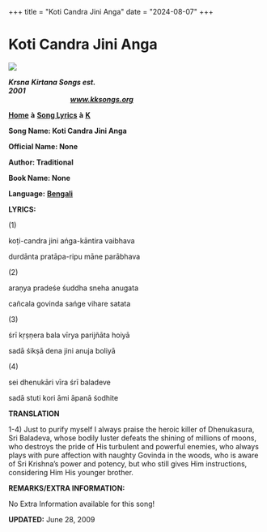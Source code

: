 +++
title = "Koti Candra Jini Anga"
date = "2024-08-07"
+++

# Koti Candra Jini Anga
**[![](http://kksongs.org/image_files/image002.jpg)](http://kksongs.org/)**

**_Krsna_** **_Kirtana Songs est. 2001_**                                                                                                                                                      **_www.kksongs.org_**

**[Home](http://kksongs.org/)** **à** **[Song Lyrics](http://kksongs.org/lyrics.html)** **à** **[K](http://kksongs.org/songs/song_k.html)**

**Song Name: Koti Candra Jini Anga**

**Official Name: None**

**Author: Traditional**

**Book Name: None**

**Language:** [**Bengali**](http://kksongs.org/language/list/bengali.html)

**LYRICS:**

(1)

koṭi-candra jini ańga-kāntira vaibhava

durdānta pratāpa-ripu māne parābhava

(2)

araṇya pradeśe śuddha sneha anugata

cañcala govinda sańge vihare satata

(3)

śrī kṛṣṇera bala vīrya parijñāta hoiyā

sadā śikṣā dena jini anuja boliyā

(4)

sei dhenukāri vīra śrī baladeve

sadā stuti kori āmi āpanā śodhite

**TRANSLATION**

1-4) Just to purify myself I always praise the heroic killer of Dhenukasura, Sri Baladeva, whose bodily luster defeats the shining of millions of moons, who destroys the pride of His turbulent and powerful enemies, who always plays with pure affection with naughty Govinda in the woods, who is aware of Sri Krishna’s power and potency, but who still gives Him instructions, considering Him His younger brother.

**REMARKS/EXTRA INFORMATION:**

No Extra Information available for this song!

**UPDATED:** June 28, 2009